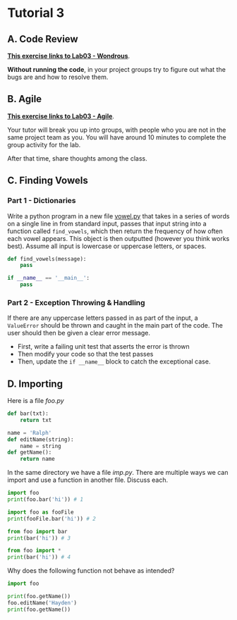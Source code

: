 # Tutorial 3

## A. Code Review

**[This exercise links to Lab03 - Wondrous](wondrous.py)**.

**Without running the code**, in your project groups try to figure out what the bugs are and how to resolve them.

## B. Agile

**[This exercise links to Lab03 - Agile](https://gitlab.cse.unsw.edu.au/COMP1531/22T1/STAFF/repos/lab03/lab03_agile)**.

Your tutor will break you up into groups, with people who you are not in the same project team as you. You will have around 10 minutes to complete the group activity for the lab.

After that time, share thoughts among the class.

## C. Finding Vowels

### Part 1 - Dictionaries

Write a python program in a new file [vowel.py](vowel.py) that takes in a series of words on a single line in from standard input, passes that input string into a function called `find_vowels`, which then return the frequency of how often each vowel appears.
This object is then outputted (however you think works best). 
Assume all input is lowercase or uppercase letters, or spaces.

```python
def find_vowels(message):
    pass

if __name__ == '__main__':
    pass
```

### Part 2 - Exception Throwing & Handling

If there are any uppercase letters passed in as part of the input, a `ValueError` should be thrown and caught in the main part of the code. The user should then be given a clear error message.

* First, write a failing unit test that asserts the error is thrown
* Then modify your code so that the test passes
* Then, update the `if __name__` block to catch the exceptional case.

## D. Importing

Here is a file *foo.py*
```python
def bar(txt):
    return txt

name = 'Ralph'
def editName(string):
    name = string
def getName():
    return name
```

In the same directory we have a file *imp.py*. There are multiple ways we can import and use a function in another file. Discuss each.
```python
import foo
print(foo.bar('hi')) # 1

import foo as fooFile
print(fooFile.bar('hi')) # 2

from foo import bar
print(bar('hi')) # 3

from foo import *
print(bar('hi')) # 4
```

Why does the following function not behave as intended?
```python
import foo

print(foo.getName())
foo.editName('Hayden')
print(foo.getName())
```
